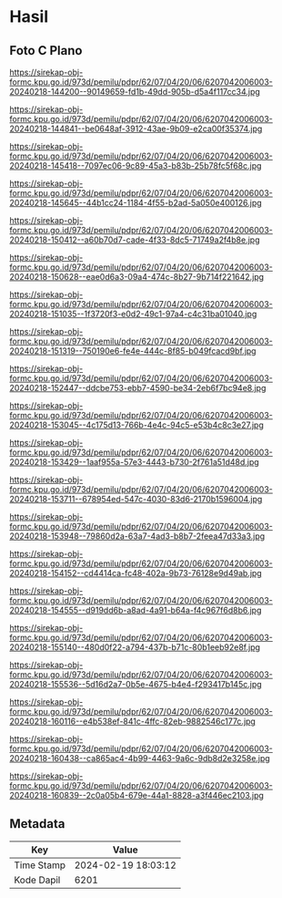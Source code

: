 # Hasil

## Foto C Plano

https://sirekap-obj-formc.kpu.go.id/973d/pemilu/pdpr/62/07/04/20/06/6207042006003-20240218-144200--90149659-fd1b-49dd-905b-d5a4f117cc34.jpg

https://sirekap-obj-formc.kpu.go.id/973d/pemilu/pdpr/62/07/04/20/06/6207042006003-20240218-144841--be0648af-3912-43ae-9b09-e2ca00f35374.jpg

https://sirekap-obj-formc.kpu.go.id/973d/pemilu/pdpr/62/07/04/20/06/6207042006003-20240218-145418--7097ec06-9c89-45a3-b83b-25b78fc5f68c.jpg

https://sirekap-obj-formc.kpu.go.id/973d/pemilu/pdpr/62/07/04/20/06/6207042006003-20240218-145645--44b1cc24-1184-4f55-b2ad-5a050e400126.jpg

https://sirekap-obj-formc.kpu.go.id/973d/pemilu/pdpr/62/07/04/20/06/6207042006003-20240218-150412--a60b70d7-cade-4f33-8dc5-71749a2f4b8e.jpg

https://sirekap-obj-formc.kpu.go.id/973d/pemilu/pdpr/62/07/04/20/06/6207042006003-20240218-150628--eae0d6a3-09a4-474c-8b27-9b714f221642.jpg

https://sirekap-obj-formc.kpu.go.id/973d/pemilu/pdpr/62/07/04/20/06/6207042006003-20240218-151035--1f3720f3-e0d2-49c1-97a4-c4c31ba01040.jpg

https://sirekap-obj-formc.kpu.go.id/973d/pemilu/pdpr/62/07/04/20/06/6207042006003-20240218-151319--750190e6-fe4e-444c-8f85-b049fcacd9bf.jpg

https://sirekap-obj-formc.kpu.go.id/973d/pemilu/pdpr/62/07/04/20/06/6207042006003-20240218-152447--ddcbe753-ebb7-4590-be34-2eb6f7bc94e8.jpg

https://sirekap-obj-formc.kpu.go.id/973d/pemilu/pdpr/62/07/04/20/06/6207042006003-20240218-153045--4c175d13-766b-4e4c-94c5-e53b4c8c3e27.jpg

https://sirekap-obj-formc.kpu.go.id/973d/pemilu/pdpr/62/07/04/20/06/6207042006003-20240218-153429--1aaf955a-57e3-4443-b730-2f761a51d48d.jpg

https://sirekap-obj-formc.kpu.go.id/973d/pemilu/pdpr/62/07/04/20/06/6207042006003-20240218-153711--678954ed-547c-4030-83d6-2170b1596004.jpg

https://sirekap-obj-formc.kpu.go.id/973d/pemilu/pdpr/62/07/04/20/06/6207042006003-20240218-153948--79860d2a-63a7-4ad3-b8b7-2feea47d33a3.jpg

https://sirekap-obj-formc.kpu.go.id/973d/pemilu/pdpr/62/07/04/20/06/6207042006003-20240218-154152--cd4414ca-fc48-402a-9b73-76128e9d49ab.jpg

https://sirekap-obj-formc.kpu.go.id/973d/pemilu/pdpr/62/07/04/20/06/6207042006003-20240218-154555--d919dd6b-a8ad-4a91-b64a-f4c967f6d8b6.jpg

https://sirekap-obj-formc.kpu.go.id/973d/pemilu/pdpr/62/07/04/20/06/6207042006003-20240218-155140--480d0f22-a794-437b-b71c-80b1eeb92e8f.jpg

https://sirekap-obj-formc.kpu.go.id/973d/pemilu/pdpr/62/07/04/20/06/6207042006003-20240218-155536--5d16d2a7-0b5e-4675-b4e4-f293417b145c.jpg

https://sirekap-obj-formc.kpu.go.id/973d/pemilu/pdpr/62/07/04/20/06/6207042006003-20240218-160116--e4b538ef-841c-4ffc-82eb-9882546c177c.jpg

https://sirekap-obj-formc.kpu.go.id/973d/pemilu/pdpr/62/07/04/20/06/6207042006003-20240218-160438--ca865ac4-4b99-4463-9a6c-9db8d2e3258e.jpg

https://sirekap-obj-formc.kpu.go.id/973d/pemilu/pdpr/62/07/04/20/06/6207042006003-20240218-160839--2c0a05b4-679e-44a1-8828-a3f446ec2103.jpg


## Metadata

| Key        | Value               |
| ---------- | ------------------- |
| Time Stamp | 2024-02-19 18:03:12 |
| Kode Dapil | 6201                |



